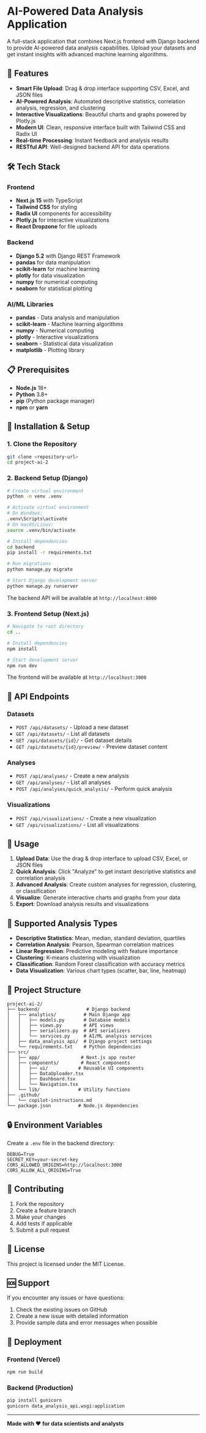 # AI-Powered Data Analysis Application

A full-stack application that combines Next.js frontend with Django backend to provide AI-powered data analysis capabilities. Upload your datasets and get instant insights with advanced machine learning algorithms.

## 🚀 Features

- **Smart File Upload**: Drag & drop interface supporting CSV, Excel, and JSON files
- **AI-Powered Analysis**: Automated descriptive statistics, correlation analysis, regression, and clustering
- **Interactive Visualizations**: Beautiful charts and graphs powered by Plotly.js
- **Modern UI**: Clean, responsive interface built with Tailwind CSS and Radix UI
- **Real-time Processing**: Instant feedback and analysis results
- **RESTful API**: Well-designed backend API for data operations

## 🛠 Tech Stack

### Frontend
- **Next.js 15** with TypeScript
- **Tailwind CSS** for styling
- **Radix UI** components for accessibility
- **Plotly.js** for interactive visualizations
- **React Dropzone** for file uploads

### Backend
- **Django 5.2** with Django REST Framework
- **pandas** for data manipulation
- **scikit-learn** for machine learning
- **plotly** for data visualization
- **numpy** for numerical computing
- **seaborn** for statistical plotting

### AI/ML Libraries
- **pandas** - Data analysis and manipulation
- **scikit-learn** - Machine learning algorithms
- **numpy** - Numerical computing
- **plotly** - Interactive visualizations
- **seaborn** - Statistical data visualization
- **matplotlib** - Plotting library

## 📋 Prerequisites

- **Node.js** 18+
- **Python** 3.8+
- **pip** (Python package manager)
- **npm** or **yarn**

## 🔧 Installation & Setup

### 1. Clone the Repository
```bash
git clone <repository-url>
cd project-ai-2
```

### 2. Backend Setup (Django)
```bash
# Create virtual environment
python -m venv .venv

# Activate virtual environment
# On Windows:
.venv\Scripts\activate
# On macOS/Linux:
source .venv/bin/activate

# Install dependencies
cd backend
pip install -r requirements.txt

# Run migrations
python manage.py migrate

# Start Django development server
python manage.py runserver
```

The backend API will be available at `http://localhost:8000`

### 3. Frontend Setup (Next.js)
```bash
# Navigate to root directory
cd ..

# Install dependencies
npm install

# Start development server
npm run dev
```

The frontend will be available at `http://localhost:3000`

## 📡 API Endpoints

### Datasets
- `POST /api/datasets/` - Upload a new dataset
- `GET /api/datasets/` - List all datasets
- `GET /api/datasets/{id}/` - Get dataset details
- `GET /api/datasets/{id}/preview/` - Preview dataset content

### Analyses
- `POST /api/analyses/` - Create a new analysis
- `GET /api/analyses/` - List all analyses
- `POST /api/analyses/quick_analysis/` - Perform quick analysis

### Visualizations
- `POST /api/visualizations/` - Create a new visualization
- `GET /api/visualizations/` - List all visualizations

## 🎯 Usage

1. **Upload Data**: Use the drag & drop interface to upload CSV, Excel, or JSON files
2. **Quick Analysis**: Click "Analyze" to get instant descriptive statistics and correlation analysis
3. **Advanced Analysis**: Create custom analyses for regression, clustering, or classification
4. **Visualize**: Generate interactive charts and graphs from your data
5. **Export**: Download analysis results and visualizations

## 🧪 Supported Analysis Types

- **Descriptive Statistics**: Mean, median, standard deviation, quartiles
- **Correlation Analysis**: Pearson, Spearman correlation matrices
- **Linear Regression**: Predictive modeling with feature importance
- **Clustering**: K-means clustering with visualization
- **Classification**: Random Forest classification with accuracy metrics
- **Data Visualization**: Various chart types (scatter, bar, line, heatmap)

## 📁 Project Structure

```
project-ai-2/
├── backend/                 # Django backend
│   ├── analytics/          # Main Django app
│   │   ├── models.py       # Database models
│   │   ├── views.py        # API views
│   │   ├── serializers.py  # API serializers
│   │   └── services.py     # AI/ML analysis services
│   ├── data_analysis_api/  # Django project settings
│   └── requirements.txt    # Python dependencies
├── src/
│   ├── app/               # Next.js app router
│   ├── components/        # React components
│   │   ├── ui/           # Reusable UI components
│   │   ├── DataUploader.tsx
│   │   ├── Dashboard.tsx
│   │   └── Navigation.tsx
│   └── lib/              # Utility functions
├── .github/
│   └── copilot-instructions.md
└── package.json          # Node.js dependencies
```

## 🔒 Environment Variables

Create a `.env` file in the backend directory:

```env
DEBUG=True
SECRET_KEY=your-secret-key
CORS_ALLOWED_ORIGINS=http://localhost:3000
CORS_ALLOW_ALL_ORIGINS=True
```

## 🤝 Contributing

1. Fork the repository
2. Create a feature branch
3. Make your changes
4. Add tests if applicable
5. Submit a pull request

## 📄 License

This project is licensed under the MIT License.

## 🆘 Support

If you encounter any issues or have questions:

1. Check the existing issues on GitHub
2. Create a new issue with detailed information
3. Provide sample data and error messages when possible

## 🚀 Deployment

### Frontend (Vercel)
```bash
npm run build
```

### Backend (Production)
```bash
pip install gunicorn
gunicorn data_analysis_api.wsgi:application
```

---

**Made with ❤️ for data scientists and analysts**
